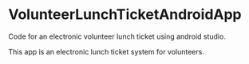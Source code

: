 # VolunteerLunchTicketAndroidApp
Code for an electronic volunteer lunch ticket using android studio.

This app is an electronic lunch ticket system for volunteers. 

